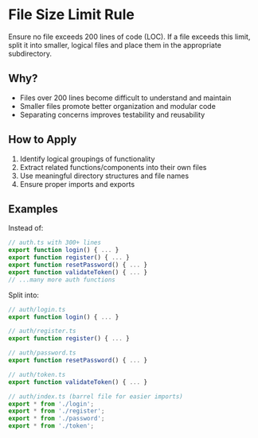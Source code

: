 # File Size Limit Rule

Ensure no file exceeds 200 lines of code (LOC). If a file exceeds this limit, split it into smaller, logical files and place them in the appropriate subdirectory.

## Why?

- Files over 200 lines become difficult to understand and maintain
- Smaller files promote better organization and modular code
- Separating concerns improves testability and reusability

## How to Apply

1. Identify logical groupings of functionality
2. Extract related functions/components into their own files
3. Use meaningful directory structures and file names
4. Ensure proper imports and exports

## Examples

Instead of:
```typescript
// auth.ts with 300+ lines
export function login() { ... }
export function register() { ... }
export function resetPassword() { ... }
export function validateToken() { ... }
// ...many more auth functions
```

Split into:
```typescript
// auth/login.ts
export function login() { ... }

// auth/register.ts
export function register() { ... }

// auth/password.ts
export function resetPassword() { ... }

// auth/token.ts
export function validateToken() { ... }

// auth/index.ts (barrel file for easier imports)
export * from './login';
export * from './register';
export * from './password';
export * from './token';
``` 